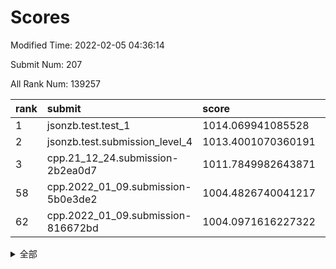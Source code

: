 # Scores

Modified Time: 2022-02-05 04:36:14

Submit Num: 207

All Rank Num: 139257

| rank |               submit               |       score        |       sigma        | pk_num |
| :--- | :--------------------------------- | :----------------- | :----------------- | :----- |
| 1    | jsonzb.test.test_1                 | 1014.069941085528  | 0.8038214496636683 | 2693   |
| 2    | jsonzb.test.submission_level_4     | 1013.4001070360191 | 0.8024739675491898 | 2688   |
| 3    | cpp.21_12_24.submission-2b2ea0d7   | 1011.7849982643871 | 0.7657795626604672 | 2690   |
| 58   | cpp.2022_01_09.submission-5b0e3de2 | 1004.4826740041217 | 0.7116307874505785 | 2691   |
| 62   | cpp.2022_01_09.submission-816672bd | 1004.0971616227322 | 0.7096141454830607 | 2689   |


<details>
<summary>全部</summary>

| rank |                 submit                 |       score        |       sigma        | pk_num |
| :--- | :------------------------------------- | :----------------- | :----------------- | :----- |
| 1    | jsonzb.test.test_1                     | 1014.069941085528  | 0.8038214496636683 | 2693   |
| 2    | jsonzb.test.submission_level_4         | 1013.4001070360191 | 0.8024739675491898 | 2688   |
| 3    | cpp.21_12_24.submission-2b2ea0d7       | 1011.7849982643871 | 0.7657795626604672 | 2690   |
| 4    | gobigger.level_3.submission_level_3_2  | 1011.7364372213741 | 0.7964040999144862 | 2689   |
| 5    | gobigger.level_3.submission_level_3_45 | 1011.7107815088825 | 0.755197915826212  | 2697   |
| 6    | gobigger.level_3.submission_level_3_1  | 1011.0627218850204 | 0.8029422734814549 | 2691   |
| 7    | gobigger.level_3.submission_level_3_0  | 1011.0070463994534 | 0.762170968187898  | 2691   |
| 8    | gobigger.level_3.submission_level_3_4  | 1010.9254520098427 | 0.7797519391379418 | 2687   |
| 9    | gobigger.level_3.submission_level_3_35 | 1010.9233526033283 | 0.7735620561355746 | 2693   |
| 10   | gobigger.level_3.submission_level_3_21 | 1010.8984654907239 | 0.7813013510947775 | 2690   |
| 11   | gobigger.level_3.submission_level_3_43 | 1010.6680801901801 | 0.7682435739371967 | 2694   |
| 12   | gobigger.level_3.submission_level_3_46 | 1010.648253780302  | 0.7751835170218622 | 2696   |
| 13   | gobigger.level_3.submission_level_3_8  | 1010.6208045848651 | 0.7658989637117699 | 2693   |
| 14   | gobigger.level_3.submission_level_3_25 | 1010.5215608249595 | 0.7494220723770819 | 2695   |
| 15   | gobigger.level_3.submission_level_3_20 | 1010.4957939606842 | 0.7610870694522963 | 2688   |
| 16   | gobigger.level_3.submission_level_3_18 | 1010.4519539874464 | 0.7708898952914531 | 2696   |
| 17   | gobigger.level_3.submission_level_3_23 | 1010.4515690985456 | 0.7494345405370274 | 2690   |
| 18   | gobigger.level_3.submission_level_3_39 | 1010.3984072624069 | 0.7641627310297177 | 2694   |
| 19   | gobigger.level_3.submission_level_3_5  | 1010.3033679711017 | 0.7705937456122798 | 2691   |
| 20   | gobigger.level_3.submission_level_3_47 | 1010.2837064389472 | 0.7616414362785214 | 2695   |
| 21   | gobigger.level_3.submission_level_3_13 | 1010.2675568299813 | 0.7521473203136847 | 2687   |
| 22   | gobigger.level_3.submission_level_3_12 | 1010.208809301893  | 0.759231184493146  | 2691   |
| 23   | gobigger.level_3.submission_level_3_34 | 1010.1759971604915 | 0.7575354674721646 | 2693   |
| 24   | gobigger.level_3.submission_level_3_26 | 1010.1728081610624 | 0.759250108495244  | 2689   |
| 25   | gobigger.level_3.submission_level_3_17 | 1010.1706032527416 | 0.7683423592857801 | 2695   |
| 26   | gobigger.level_3.submission_level_3_14 | 1010.1247546530149 | 0.7803149860610891 | 2695   |
| 27   | gobigger.level_3.submission_level_3_27 | 1010.0503008878516 | 0.7671396015598678 | 2695   |
| 28   | gobigger.level_3.submission_level_3_11 | 1010.0487296426023 | 0.7605844012834605 | 2693   |
| 29   | gobigger.level_3.submission_level_3_6  | 1010.0270069443158 | 0.7549842901651161 | 2692   |
| 30   | gobigger.level_3.submission_level_3_16 | 1010.0070898398947 | 0.7775578723485611 | 2695   |
| 31   | gobigger.level_3.submission_level_3_48 | 1009.8962753765135 | 0.7548233389310703 | 2686   |
| 32   | gobigger.level_3.submission_level_3_37 | 1009.890266074373  | 0.7605907705673804 | 2693   |
| 33   | gobigger.level_3.submission_level_3_41 | 1009.813571783974  | 0.7501337735949171 | 2693   |
| 34   | gobigger.level_3.submission_level_3_3  | 1009.7376913491244 | 0.7536061127873163 | 2689   |
| 35   | gobigger.level_3.submission_level_3_24 | 1009.6724932048222 | 0.7625813804750994 | 2691   |
| 36   | gobigger.level_3.submission_level_3_10 | 1009.5892671941677 | 0.7605721425223575 | 2690   |
| 37   | gobigger.level_3.submission_level_3_40 | 1009.5153237454875 | 0.7510760530841227 | 2692   |
| 38   | gobigger.level_3.submission_level_3_29 | 1009.3492047428917 | 0.7500322735102243 | 2689   |
| 39   | gobigger.level_3.submission_level_3_44 | 1009.3370375812437 | 0.7614092588471448 | 2693   |
| 40   | gobigger.level_3.submission_level_3_19 | 1009.3209531091895 | 0.7390167062144675 | 2687   |
| 41   | gobigger.level_3.submission_level_3_30 | 1009.2171143391113 | 0.7719725645548176 | 2691   |
| 42   | gobigger.level_3.submission_level_3_36 | 1009.2025560442491 | 0.7407911567499615 | 2690   |
| 43   | gobigger.level_3.submission_level_3_9  | 1009.196340823328  | 0.7578537969454343 | 2691   |
| 44   | gobigger.level_3.submission_level_3_32 | 1009.1686354450396 | 0.7545091078716571 | 2690   |
| 45   | gobigger.level_3.submission_level_3_15 | 1009.1245069514956 | 0.7508401935439174 | 2687   |
| 46   | gobigger.level_3.submission_level_3_31 | 1009.0314705415901 | 0.7560338016730022 | 2691   |
| 47   | gobigger.level_3.submission_level_3_7  | 1008.9368820685534 | 0.7370472453749929 | 2691   |
| 48   | gobigger.level_3.submission_level_3_38 | 1008.7832726606958 | 0.7360047249539367 | 2688   |
| 49   | gobigger.level_3.submission_level_3_49 | 1008.7016226978885 | 0.7322246308609932 | 2687   |
| 50   | gobigger.level_3.submission_level_3_42 | 1008.5661286508346 | 0.7427008557667204 | 2691   |
| 51   | gobigger.level_3.submission_level_3_22 | 1008.5648970030682 | 0.7603332955879797 | 2687   |
| 52   | gobigger.level_3.submission_level_3_28 | 1008.2307682457542 | 0.7509378131347739 | 2693   |
| 53   | gobigger.level_3.submission_level_3_33 | 1008.1567613820948 | 0.7474617207350367 | 2697   |
| 54   | gobigger.level_1.submission_level_1_16 | 1004.6874704703594 | 0.7093331408294458 | 2694   |
| 55   | gobigger.level_1.submission_level_1_12 | 1004.6845525461288 | 0.7209193927108306 | 2695   |
| 56   | gobigger.level_1.submission_level_1_47 | 1004.6156364443    | 0.7035284373622059 | 2693   |
| 57   | gobigger.level_1.submission_level_1_36 | 1004.5532994570995 | 0.7193353998934429 | 2690   |
| 58   | cpp.2022_01_09.submission-5b0e3de2     | 1004.4826740041217 | 0.7116307874505785 | 2691   |
| 59   | gobigger.level_1.submission_level_1_15 | 1004.4090395865937 | 0.7125757276946605 | 2689   |
| 60   | gobigger.level_1.submission_level_1_34 | 1004.1929671225378 | 0.7097707851137798 | 2690   |
| 61   | gobigger.level_1.submission_level_1_26 | 1004.1596003159862 | 0.7198705239794359 | 2695   |
| 62   | cpp.2022_01_09.submission-816672bd     | 1004.0971616227322 | 0.7096141454830607 | 2689   |
| 63   | gobigger.level_1.submission_level_1_46 | 1003.9836934733238 | 0.7215481507636664 | 2689   |
| 64   | gobigger.level_1.submission_level_1_42 | 1003.8390457853295 | 0.7227253338186963 | 2689   |
| 65   | gobigger.level_1.submission_level_1_18 | 1003.8296618487014 | 0.7127680123032722 | 2688   |
| 66   | gobigger.level_1.submission_level_1_10 | 1003.8116165537176 | 0.7188214655001547 | 2694   |
| 67   | gobigger.level_1.submission_level_1_24 | 1003.7348979471371 | 0.7259131058076483 | 2690   |
| 68   | gobigger.level_1.submission_level_1_5  | 1003.7018741146941 | 0.7209546344301357 | 2692   |
| 69   | gobigger.level_1.submission_level_1_31 | 1003.6698552892552 | 0.7206436928210163 | 2688   |
| 70   | gobigger.level_1.submission_level_1_43 | 1003.6195160633637 | 0.7190916145395398 | 2692   |
| 71   | gobigger.level_1.submission_level_1_32 | 1003.5730762953909 | 0.719843313762958  | 2689   |
| 72   | gobigger.level_1.submission_level_1_13 | 1003.4886074390515 | 0.7155360423202993 | 2690   |
| 73   | gobigger.level_1.submission_level_1_45 | 1003.4647103015541 | 0.7134162718041023 | 2689   |
| 74   | gobigger.level_1.submission_level_1_4  | 1003.4630848605668 | 0.7170736708017984 | 2689   |
| 75   | gobigger.level_1.submission_level_1_20 | 1003.4033257803551 | 0.731841402487723  | 2693   |
| 76   | gobigger.level_1.submission_level_1_21 | 1003.3889617206405 | 0.7086798174404253 | 2691   |
| 77   | gobigger.level_1.submission_level_1_9  | 1003.272539187077  | 0.7083923236283536 | 2695   |
| 78   | gobigger.level_1.submission_level_1_8  | 1003.2653393741894 | 0.7206949813943301 | 2689   |
| 79   | gobigger.level_1.submission_level_1_49 | 1003.2578015287478 | 0.7365403842766635 | 2691   |
| 80   | gobigger.level_1.submission_level_1_11 | 1003.2415006047479 | 0.719170887144061  | 2687   |
| 81   | gobigger.level_1.submission_level_1_0  | 1003.2160976914107 | 0.7105568433199864 | 2690   |
| 82   | gobigger.level_1.submission_level_1_7  | 1003.1487031352767 | 0.7153294753132861 | 2690   |
| 83   | gobigger.level_1.submission_level_1_48 | 1003.1105383783189 | 0.7116683169770431 | 2689   |
| 84   | gobigger.level_1.submission_level_1_1  | 1003.107362808281  | 0.7078623614301612 | 2688   |
| 85   | gobigger.level_1.submission_level_1_27 | 1003.0622782191332 | 0.7190989322565444 | 2689   |
| 86   | gobigger.level_1.submission_level_1_41 | 1003.0090993857003 | 0.7117547509617935 | 2690   |
| 87   | gobigger.level_1.submission_level_1_30 | 1002.971787301789  | 0.7128477468767569 | 2687   |
| 88   | gobigger.level_1.submission_level_1_17 | 1002.8801411284783 | 0.703127734686912  | 2687   |
| 89   | gobigger.level_1.submission_level_1_39 | 1002.8697125966489 | 0.7138608490769087 | 2688   |
| 90   | gobigger.level_1.submission_level_1_40 | 1002.8105290002084 | 0.7247240503951282 | 2695   |
| 91   | gobigger.level_1.submission_level_1_28 | 1002.8020496489577 | 0.7123254930229702 | 2688   |
| 92   | gobigger.level_1.submission_level_1_23 | 1002.7965166593953 | 0.7137983731000628 | 2691   |
| 93   | gobigger.level_1.submission_level_1_6  | 1002.7303263903183 | 0.7173894620431188 | 2690   |
| 94   | gobigger.level_1.submission_level_1_25 | 1002.710871819718  | 0.7188805204859485 | 2693   |
| 95   | gobigger.level_1.submission_level_1_2  | 1002.6300375265636 | 0.7158569035515275 | 2690   |
| 96   | gobigger.level_1.submission_level_1_35 | 1002.6010098676164 | 0.711260685658297  | 2689   |
| 97   | gobigger.level_1.submission_level_1_44 | 1002.5031833087314 | 0.7117444289169682 | 2686   |
| 98   | gobigger.level_1.submission_level_1_37 | 1002.4020997036841 | 0.7209606699816288 | 2693   |
| 99   | gobigger.level_1.submission_level_1_14 | 1002.3269390505104 | 0.7093956787069144 | 2691   |
| 100  | gobigger.level_1.submission_level_1_22 | 1002.2505513791009 | 0.708576845074274  | 2692   |
| 101  | gobigger.level_1.submission_level_1_19 | 1002.249182631285  | 0.7145446122816107 | 2692   |
| 102  | gobigger.level_1.submission_level_1_33 | 1002.1174927360579 | 0.7305157877166251 | 2687   |
| 103  | gobigger.level_1.submission_level_1_29 | 1001.8126823606468 | 0.7135093279280668 | 2695   |
| 104  | gobigger.level_1.submission_level_1_38 | 1001.5433703298542 | 0.7234678760384767 | 2694   |
| 105  | gobigger.level_1.submission_level_1_3  | 1000.5555296921641 | 0.6982251290449958 | 2686   |
| 106  | gobigger.random.submission_random_44   | 997.024195725871   | 0.7033868740660693 | 2688   |
| 107  | gobigger.random.submission_random_23   | 996.9657753097692  | 0.7068958234627961 | 2691   |
| 108  | gobigger.random.submission_random_29   | 996.9166365689331  | 0.7133549375681572 | 2690   |
| 109  | gobigger.random.submission_random_38   | 996.7598716654826  | 0.7236757833643257 | 2689   |
| 110  | gobigger.random.submission_random_9    | 996.7598298186311  | 0.7049130373548458 | 2693   |
| 111  | gobigger.random.submission_random_47   | 996.7499547629798  | 0.702662307136876  | 2686   |
| 112  | gobigger.random.submission_random_7    | 996.7007880493529  | 0.7131280730393482 | 2690   |
| 113  | gobigger.random.submission_random_15   | 996.6921547239797  | 0.7215541439639683 | 2694   |
| 114  | gobigger.random.submission_random_3    | 996.5726857585702  | 0.7114143477840202 | 2689   |
| 115  | gobigger.random.submission_random_35   | 996.5207262486641  | 0.7118203592714201 | 2692   |
| 116  | gobigger.random.submission_random_16   | 996.4606790809715  | 0.7222483776070443 | 2686   |
| 117  | gobigger.random.submission_random_1    | 996.3638725413294  | 0.7153062606998564 | 2694   |
| 118  | gobigger.random.submission_random_49   | 996.3547315157617  | 0.7196944951259472 | 2690   |
| 119  | gobigger.random.submission_random_43   | 996.3187939054778  | 0.7060845564152745 | 2696   |
| 120  | gobigger.random.submission_random_20   | 996.2774261830447  | 0.7196665214871469 | 2690   |
| 121  | gobigger.random.submission_random_14   | 996.2558537056467  | 0.7093608219396629 | 2689   |
| 122  | gobigger.random.submission_random_27   | 996.2104351029924  | 0.7121266861470237 | 2694   |
| 123  | gobigger.random.submission_random_37   | 996.1807382874971  | 0.7145768583352008 | 2692   |
| 124  | gobigger.random.submission_random_5    | 996.1796892343921  | 0.704762803333741  | 2694   |
| 125  | gobigger.random.submission_random_19   | 996.1771865899661  | 0.7126430857967225 | 2683   |
| 126  | gobigger.random.submission_random_46   | 996.1573514667983  | 0.7100856280712258 | 2687   |
| 127  | gobigger.random.submission_random_10   | 996.1150565306904  | 0.7139335097968027 | 2688   |
| 128  | gobigger.random.submission_random_11   | 996.087135765995   | 0.7150223161259153 | 2691   |
| 129  | gobigger.random.submission_random_48   | 996.0836421579664  | 0.71054427336507   | 2690   |
| 130  | gobigger.random.submission_random_32   | 996.0677993924934  | 0.7092989577257748 | 2691   |
| 131  | gobigger.random.submission_random_13   | 996.0421714499814  | 0.7121965230822753 | 2697   |
| 132  | gobigger.random.submission_random_24   | 996.0283429822676  | 0.6987300792614286 | 2695   |
| 133  | gobigger.random.submission_random_36   | 996.0037160297741  | 0.7154334117668786 | 2688   |
| 134  | gobigger.random.submission_random_31   | 995.9996860992442  | 0.6997989363699145 | 2689   |
| 135  | gobigger.random.submission_random_40   | 995.8593161609497  | 0.7127261090551589 | 2689   |
| 136  | gobigger.random.submission_random_25   | 995.8222310409025  | 0.715321755683423  | 2689   |
| 137  | gobigger.random.submission_random_21   | 995.8151543203111  | 0.7022209887305818 | 2692   |
| 138  | gobigger.random.submission_random_30   | 995.8126532496952  | 0.7103977520801077 | 2691   |
| 139  | gobigger.random.submission_random_2    | 995.6897808006089  | 0.7133875672204427 | 2685   |
| 140  | gobigger.random.submission_random_28   | 995.6528763664534  | 0.7152746642023647 | 2692   |
| 141  | gobigger.random.submission_random_12   | 995.6467980798744  | 0.7078005692259106 | 2689   |
| 142  | gobigger.random.submission_random_45   | 995.6154277946335  | 0.7127081378554366 | 2688   |
| 143  | gobigger.random.submission_random_41   | 995.609888351293   | 0.7133404221281826 | 2694   |
| 144  | gobigger.random.submission_random_22   | 995.6011745407865  | 0.7109965913296887 | 2687   |
| 145  | gobigger.random.submission_random_17   | 995.5469834945237  | 0.6969456547783778 | 2696   |
| 146  | gobigger.random.submission_random_6    | 995.5457328012109  | 0.7263774160647235 | 2688   |
| 147  | gobigger.random.submission_random_8    | 995.5408193655925  | 0.7173991316223994 | 2692   |
| 148  | gobigger.random.submission_random_4    | 995.3714471353848  | 0.7224224171432765 | 2697   |
| 149  | gobigger.random.submission_random_18   | 995.0516893222556  | 0.7269553296585443 | 2691   |
| 150  | gobigger.random.submission_random_26   | 994.9429253729763  | 0.7259071761457723 | 2693   |
| 151  | gobigger.random.submission_random_34   | 994.9045729195545  | 0.7483110481478159 | 2687   |
| 152  | gobigger.random.submission_random_39   | 994.8338044947524  | 0.7235398746413182 | 2691   |
| 153  | gobigger.level_2.submission_level_2_34 | 994.6574337072792  | 0.7271978706534257 | 2693   |
| 154  | gobigger.random.submission_random_42   | 994.5803906548197  | 0.7243751736091609 | 2691   |
| 155  | gobigger.random.submission_random_0    | 994.4073454164059  | 0.7134739114080147 | 2690   |
| 156  | gobigger.level_2.submission_level_2_12 | 994.060293966854   | 0.7401943788908134 | 2693   |
| 157  | gobigger.random.submission_random_33   | 994.0553203999722  | 0.7054069260672695 | 2690   |
| 158  | gobigger.level_2.submission_level_2_15 | 993.8077016949153  | 0.7340648658950941 | 2694   |
| 159  | gobigger.level_2.submission_level_2_42 | 993.6105169022279  | 0.7398674105162248 | 2691   |
| 160  | gobigger.level_2.submission_level_2_22 | 993.5033193998806  | 0.7372092364749269 | 2692   |
| 161  | gobigger.level_2.submission_level_2_37 | 993.448484301175   | 0.7310457992245492 | 2695   |
| 162  | gobigger.level_2.submission_level_2_47 | 993.4201938612457  | 0.7304964147415196 | 2697   |
| 163  | gobigger.level_2.submission_level_2_44 | 993.3020750281448  | 0.7187541330343084 | 2691   |
| 164  | gobigger.level_2.submission_level_2_23 | 993.2092744759276  | 0.7363461595888542 | 2692   |
| 165  | gobigger.level_2.submission_level_2_14 | 993.1717955661538  | 0.7404738338623136 | 2692   |
| 166  | gobigger.level_2.submission_level_2_35 | 992.9696918244783  | 0.7265194119449191 | 2691   |
| 167  | gobigger.level_2.submission_level_2_20 | 992.8940333485358  | 0.7483727843244301 | 2692   |
| 168  | gobigger.level_2.submission_level_2_9  | 992.8326166755936  | 0.7507596100530405 | 2691   |
| 169  | gobigger.level_2.submission_level_2_3  | 992.8308109558394  | 0.7341723537689077 | 2695   |
| 170  | gobigger.level_2.submission_level_2_40 | 992.8302970873423  | 0.7254257665386064 | 2690   |
| 171  | gobigger.level_2.submission_level_2_19 | 992.7839336663448  | 0.7398527375418619 | 2692   |
| 172  | gobigger.level_2.submission_level_2_25 | 992.7564910014415  | 0.7416739623065174 | 2695   |
| 173  | gobigger.level_2.submission_level_2_31 | 992.7509962728109  | 0.7372742598285713 | 2692   |
| 174  | gobigger.level_2.submission_level_2_27 | 992.7272589916829  | 0.7364140392000504 | 2689   |
| 175  | gobigger.level_2.submission_level_2_26 | 992.5431722057082  | 0.7488256376713944 | 2698   |
| 176  | gobigger.level_2.submission_level_2_2  | 992.4983080065065  | 0.74503347858511   | 2690   |
| 177  | gobigger.level_2.submission_level_2_18 | 992.4520350887741  | 0.7401653222967685 | 2695   |
| 178  | gobigger.level_2.submission_level_2_36 | 992.3206288090768  | 0.7436082044321808 | 2690   |
| 179  | gobigger.level_2.submission_level_2_1  | 992.215466453167   | 0.7504375282467312 | 2689   |
| 180  | gobigger.level_2.submission_level_2_0  | 992.1293482736562  | 0.743629440010095  | 2686   |
| 181  | gobigger.level_2.submission_level_2_32 | 992.0541456609872  | 0.7520470629905502 | 2688   |
| 182  | gobigger.level_2.submission_level_2_7  | 992.042821279059   | 0.7521357077286079 | 2683   |
| 183  | gobigger.level_2.submission_level_2_30 | 991.9277699652357  | 0.7545215001260551 | 2689   |
| 184  | gobigger.level_2.submission_level_2_33 | 991.8663548470009  | 0.7698042855746127 | 2691   |
| 185  | gobigger.level_2.submission_level_2_49 | 991.7896526316695  | 0.7580739215444825 | 2692   |
| 186  | gobigger.level_2.submission_level_2_6  | 991.7834216147162  | 0.7432586315060138 | 2694   |
| 187  | gobigger.level_2.submission_level_2_39 | 991.7073073636958  | 0.7266616891559643 | 2692   |
| 188  | gobigger.level_2.submission_level_2_24 | 991.6933822259101  | 0.7467745249402796 | 2692   |
| 189  | gobigger.level_2.submission_level_2_8  | 991.6466091208796  | 0.7358538723314276 | 2689   |
| 190  | gobigger.level_2.submission_level_2_21 | 991.5554289199229  | 0.7354310626827849 | 2692   |
| 191  | gobigger.level_2.submission_level_2_38 | 991.5505443527965  | 0.7662498816377212 | 2687   |
| 192  | gobigger.level_2.submission_level_2_13 | 991.5366944257114  | 0.7337940025849894 | 2694   |
| 193  | gobigger.level_2.submission_level_2_46 | 991.4199336540498  | 0.7450575010249206 | 2692   |
| 194  | gobigger.level_2.submission_level_2_43 | 991.2830771212841  | 0.7452802251011135 | 2693   |
| 195  | gobigger.level_2.submission_level_2_17 | 991.2495302580667  | 0.7611313185666387 | 2687   |
| 196  | gobigger.level_2.submission_level_2_4  | 991.1057348788731  | 0.7640931187354116 | 2694   |
| 197  | gobigger.level_2.submission_level_2_45 | 991.0699674237572  | 0.7609197031517727 | 2692   |
| 198  | gobigger.level_2.submission_level_2_11 | 990.8958778968123  | 0.7745950503989377 | 2695   |
| 199  | gobigger.level_2.submission_level_2_48 | 990.8616063492902  | 0.7563783473471515 | 2686   |
| 200  | gobigger.level_2.submission_level_2_29 | 990.7792430602316  | 0.755177340852632  | 2690   |
| 201  | gobigger.level_2.submission_level_2_10 | 990.74017399376    | 0.7608050426143736 | 2689   |
| 202  | gobigger.level_2.submission_level_2_16 | 990.6762693000674  | 0.7583955958228755 | 2693   |
| 203  | gobigger.level_2.submission_level_2_5  | 990.2448613168993  | 0.7561663003190924 | 2690   |
| 204  | gobigger.level_2.submission_level_2_28 | 989.5175473995223  | 0.7608956633040739 | 2691   |
| 205  | gobigger.level_2.submission_level_2_41 | 989.4146647160501  | 0.7846137202220439 | 2693   |
| 206  | gobigger.none.submission_none_0        | 977.3397744574761  | 1.4032038164781069 | 2690   |
| 207  | gobigger.none.submission_none_1        | 975.6896748087709  | 1.4853691593659648 | 2696   |

</details>